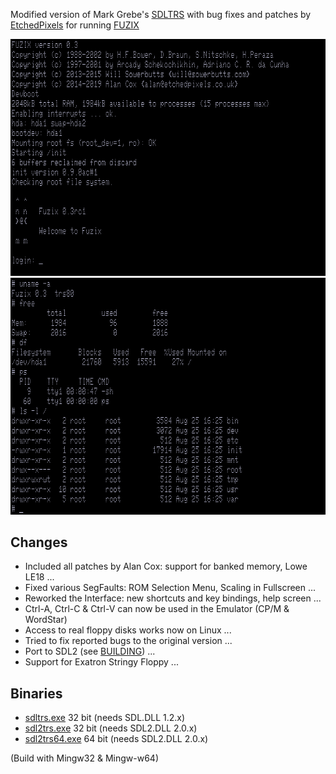 Modified version of Mark Grebe's [SDLTRS] with bug fixes and patches by
[EtchedPixels] for running [FUZIX]

![screenshot](fuzix.png)
![screenshot](fuzix2.png)

## Changes

  * Included all patches by Alan Cox: support for banked memory, Lowe LE18 ...
  * Fixed various SegFaults: ROM Selection Menu, Scaling in Fullscreen ...
  * Reworked the Interface: new shortcuts and key bindings, help screen ...
  * Ctrl-A, Ctrl-C & Ctrl-V can now be used in the Emulator (CP/M & WordStar)
  * Access to real floppy disks works now on Linux ...
  * Tried to fix reported bugs to the original version ...
  * Port to SDL2 (see [BUILDING]) ...
  * Support for Exatron Stringy Floppy ...

## Binaries

  * [sdltrs.exe]    32 bit (needs  SDL.DLL 1.2.x)
  * [sdl2trs.exe]   32 bit (needs SDL2.DLL 2.0.x)
  * [sdl2trs64.exe] 64 bit (needs SDL2.DLL 2.0.x)

(Build with Mingw32 & Mingw-w64)

[BUILDING]: BUILDING
[EtchedPixels]: https://www.github.com/EtchedPixels/xtrs
[FUZIX]: https://www.github.com/EtchedPixels/FUZIX
[SDLTRS]: http://sdltrs.sourceforge.net
[sdltrs.exe]: bin/sdltrs.exe
[sdl2trs.exe]: bin/sdl2trs.exe
[sdl2trs64.exe]: bin/sdl2trs64.exe
